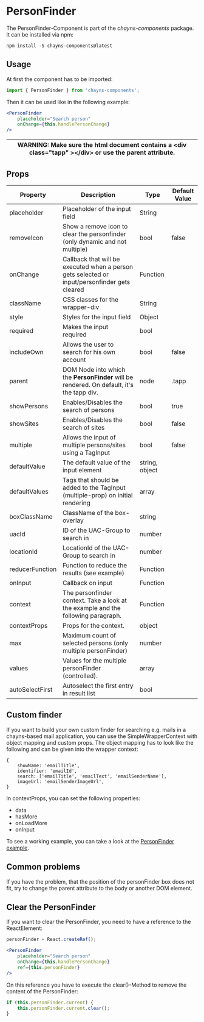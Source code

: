 # PersonFinder # 

The PersonFinder-Component is part of the *chayns-components* package. It can be installed via npm:
```
npm install -S chayns-components@latest
```

## Usage ##

At first the component has to be imported:

```jsx harmony
import { PersonFinder } from 'chayns-components';
```

Then it can be used like in the following example:

```jsx harmony
<PersonFinder
    placeholder="Search person"
    onChange={this.handlePersonChange}
/>
```

| WARNING: Make sure the html document contains a &lt;div class="tapp" &gt;&lt;/div&gt; or use the parent attribute.  |
| --- |

## Props ##

| Property      | Description                                                                                        | Type           | Default Value |
|---------------|----------------------------------------------------------------------------------------------------|----------------|---------------|
| placeholder   | Placeholder of the input field                                                                     | String         |               |
| removeIcon    | Show a remove icon to clear the personfinder (only dynamic and not multiple)                       | bool           | false         |
| onChange      | Callback that will be executed when a person gets selected or input/personfinder gets cleared      | Function       |               |
| className     | CSS classes for the wrapper-div                                                                    | String         |               |
| style         | Styles for the input field                                                                         | Object         |               |
| required      | Makes the input required                                                                           | bool           |               |
| includeOwn    | Allows the user to search for his own account                                                      | bool           | false         |
| parent        | DOM Node into which the **PersonFinder** will be rendered. On default, it's the tapp div.          | node           | .tapp         |
| showPersons   | Enables/Disables the search of persons                                                             | bool           | true          |
| showSites     | Enables/Disables the search of sites                                                               | bool           | false         |
| multiple      | Allows the input of multiple persons/sites using a TagInput                                        | bool           | false         |
| defaultValue  | The default value of the input element                                                             | string, object |               |
| defaultValues | Tags that should be added to the TagInput (multiple-prop) on initial rendering                     | array          |               |
| boxClassName  | ClassName of the box-overlay                                                                       | string         |               |
| uacId         | ID of the UAC-Group to search in                                                                   | number         |               |
| locationId    | LocationId of the UAC-Group to search in                                                           | number         |               |
| reducerFunction | Function to reduce the results (see example)                                                     | Function       |               |
| onInput       | Callback on input                                                                                  | Function       |               |
| context       | The personfinder context. Take a look at the example and the following paragraph.                  | Function       |               |
| contextProps  | Props for the context.                                                                             | object         |               |
| max           | Maximum count of selected persons (only multiple personFinder)                                     | number         |               |
| values        | Values for the multiple personFinder (controlled).                                                 | array          |               |
| autoSelectFirst | Autoselect the first entry in result list                                                        | bool           |               |

## Custom finder ##
If you want to build your own custom finder for searching e.g. mails in a chayns-based mail application, you can use the SimpleWrapperContext with object mapping and custom props.
The object mapping has to look like the following and can be given into the wrapper context:
````json5
{
    showName: 'emailTitle',
    identifier: 'emailId',
    search: ['emailTitle', 'emailText', 'emailSenderName'],
    imageUrl: 'emailSenderImageUrl',
}
````
In contextProps, you can set the following properties:
- data
- hasMore
- onLoadMore
- onInput

To see a working example, you can take a look at the [PersonFinder example](https://github.com/TobitSoftware/chayns-components/blob/master/examples/react-chayns-personfinder/Example.jsx).

## Common problems ##
If you have the problem, that the position of the personFinder box does not fit, try to change the parent attribute to the body or another DOM element.

## Clear the PersonFinder ##
If you want to clear the PersonFinder, you need to have a reference to the ReactElement:
```jsx harmony
personFinder = React.createRef();

<PersonFinder
    placeholder="Search person"
    onChange={this.handlePersonChange}
    ref={this.personFinder}
/>
```
On this reference you have to execute the clear()-Method to remove the content of the PersonFinder:
```js
if (this.personFinder.current) {
    this.personFinder.current.clear();
}
```
